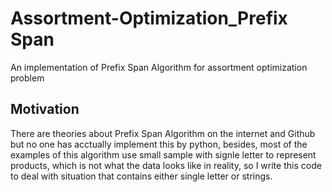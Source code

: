 # Assortment-Optimization_Prefix Span 

An implementation of Prefix Span Algorithm for assortment optimization problem

## Motivation

There are theories about Prefix Span Algorithm on the internet and Github but no one has acctually implement this by python, besides, most of the examples of this algorithm use small sample with signle letter to represent products, which is not what the data looks like in reality, so I write this code to deal with situation that contains either single letter or strings.

